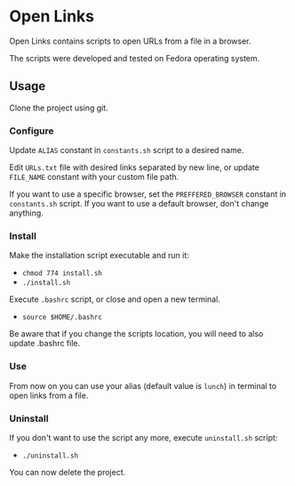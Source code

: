 # Open Links 

Open Links contains scripts to open URLs from a file in a browser.

The scripts were developed and tested on Fedora operating system.

## Usage

Clone the project using git.

### Configure

Update `ALIAS` constant in `constants.sh` script to a desired name.

Edit `URLs.txt` file with desired links separated by new line, or update `FILE_NAME` constant with your custom file path.

If you want to use a specific browser, set the `PREFFERED_BROWSER` constant in `constants.sh` script.
If you want to use a default browser, don't change anything.

### Install

Make the installation script executable and run it:
- `chmod 774 install.sh`
- `./install.sh`

Execute `.bashrc` script, or close and open a new terminal.
- `source $HOME/.bashrc`

Be aware that if you change the scripts location, you will need to also update .bashrc file.

### Use

From now on you can use your alias (default value is `lunch`) in terminal to open links from a file.

### Uninstall

If you don't want to use the script any more, execute `uninstall.sh` script:
- `./uninstall.sh`

You can now delete the project.





